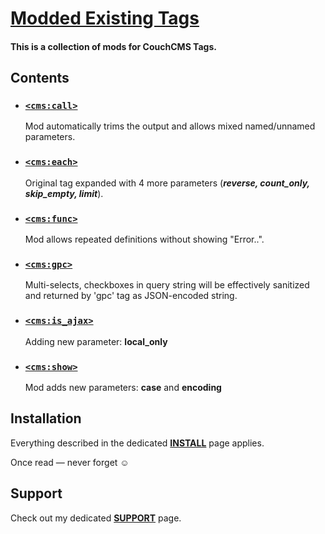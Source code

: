 # [Modded Existing Tags](https://github.com/trendoman/Tweakus-Dilectus/tree/main/anton.cms%40ya.ru__tags-modded)

#### This is a collection of mods for CouchCMS Tags.

## Contents

* ### [`<cms:call>`](call/)

   Mod automatically trims the output and allows mixed named/unnamed parameters.

* ### [`<cms:each>`](each/)

   Original tag expanded with 4 more parameters (***reverse, count_only, skip_empty, limit***).

* ### [`<cms:func>`](func/)

   Mod allows repeated definitions without showing "Error..".

* ### [`<cms:gpc>`](gpc/)

   Multi-selects, checkboxes in query string will be effectively sanitized and returned by 'gpc' tag as JSON-encoded string.

* ### [`<cms:is_ajax>`](is_ajax/)

   Adding new parameter: **local_only**

* ### [`<cms:show>`](show/)

   Mod adds new parameters: **case** and **encoding**

## Installation

Everything described in the dedicated [**INSTALL**](/INSTALL.md) page applies.

Once read — never forget ☺

## Support

Check out my dedicated [**SUPPORT**](/SUPPORT.md) page.
